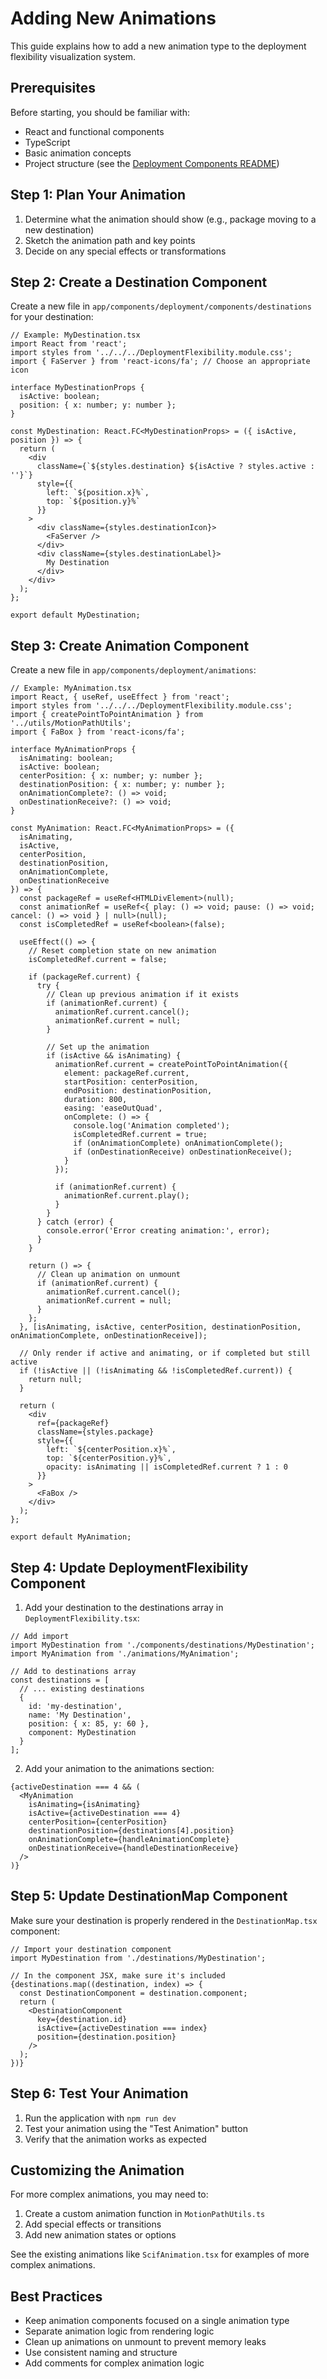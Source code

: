 # Adding New Animations

This guide explains how to add a new animation type to the deployment flexibility visualization system.

## Prerequisites

Before starting, you should be familiar with:
- React and functional components
- TypeScript
- Basic animation concepts
- Project structure (see the [Deployment Components README](../../app/components/deployment/README.md))

## Step 1: Plan Your Animation

1. Determine what the animation should show (e.g., package moving to a new destination)
2. Sketch the animation path and key points
3. Decide on any special effects or transformations

## Step 2: Create a Destination Component

Create a new file in `app/components/deployment/components/destinations` for your destination:

```tsx
// Example: MyDestination.tsx
import React from 'react';
import styles from '../../../DeploymentFlexibility.module.css';
import { FaServer } from 'react-icons/fa'; // Choose an appropriate icon

interface MyDestinationProps {
  isActive: boolean;
  position: { x: number; y: number };
}

const MyDestination: React.FC<MyDestinationProps> = ({ isActive, position }) => {
  return (
    <div 
      className={`${styles.destination} ${isActive ? styles.active : ''}`}
      style={{ 
        left: `${position.x}%`, 
        top: `${position.y}%` 
      }}
    >
      <div className={styles.destinationIcon}>
        <FaServer />
      </div>
      <div className={styles.destinationLabel}>
        My Destination
      </div>
    </div>
  );
};

export default MyDestination;
```

## Step 3: Create Animation Component

Create a new file in `app/components/deployment/animations`:

```tsx
// Example: MyAnimation.tsx
import React, { useRef, useEffect } from 'react';
import styles from '../../../DeploymentFlexibility.module.css';
import { createPointToPointAnimation } from '../utils/MotionPathUtils';
import { FaBox } from 'react-icons/fa';

interface MyAnimationProps {
  isAnimating: boolean;
  isActive: boolean;
  centerPosition: { x: number; y: number };
  destinationPosition: { x: number; y: number };
  onAnimationComplete?: () => void;
  onDestinationReceive?: () => void;
}

const MyAnimation: React.FC<MyAnimationProps> = ({
  isAnimating,
  isActive,
  centerPosition,
  destinationPosition,
  onAnimationComplete,
  onDestinationReceive
}) => {
  const packageRef = useRef<HTMLDivElement>(null);
  const animationRef = useRef<{ play: () => void; pause: () => void; cancel: () => void } | null>(null);
  const isCompletedRef = useRef<boolean>(false);

  useEffect(() => {
    // Reset completion state on new animation
    isCompletedRef.current = false;
    
    if (packageRef.current) {
      try {
        // Clean up previous animation if it exists
        if (animationRef.current) {
          animationRef.current.cancel();
          animationRef.current = null;
        }

        // Set up the animation
        if (isActive && isAnimating) {
          animationRef.current = createPointToPointAnimation({
            element: packageRef.current,
            startPosition: centerPosition,
            endPosition: destinationPosition,
            duration: 800,
            easing: 'easeOutQuad',
            onComplete: () => {
              console.log('Animation completed');
              isCompletedRef.current = true;
              if (onAnimationComplete) onAnimationComplete();
              if (onDestinationReceive) onDestinationReceive();
            }
          });

          if (animationRef.current) {
            animationRef.current.play();
          }
        }
      } catch (error) {
        console.error('Error creating animation:', error);
      }
    }

    return () => {
      // Clean up animation on unmount
      if (animationRef.current) {
        animationRef.current.cancel();
        animationRef.current = null;
      }
    };
  }, [isAnimating, isActive, centerPosition, destinationPosition, onAnimationComplete, onDestinationReceive]);

  // Only render if active and animating, or if completed but still active
  if (!isActive || (!isAnimating && !isCompletedRef.current)) {
    return null;
  }

  return (
    <div
      ref={packageRef}
      className={styles.package}
      style={{
        left: `${centerPosition.x}%`,
        top: `${centerPosition.y}%`,
        opacity: isAnimating || isCompletedRef.current ? 1 : 0
      }}
    >
      <FaBox />
    </div>
  );
};

export default MyAnimation;
```

## Step 4: Update DeploymentFlexibility Component

1. Add your destination to the destinations array in `DeploymentFlexibility.tsx`:

```tsx
// Add import
import MyDestination from './components/destinations/MyDestination';
import MyAnimation from './animations/MyAnimation';

// Add to destinations array
const destinations = [
  // ... existing destinations
  {
    id: 'my-destination',
    name: 'My Destination',
    position: { x: 85, y: 60 },
    component: MyDestination
  }
];
```

2. Add your animation to the animations section:

```tsx
{activeDestination === 4 && (
  <MyAnimation
    isAnimating={isAnimating}
    isActive={activeDestination === 4}
    centerPosition={centerPosition}
    destinationPosition={destinations[4].position}
    onAnimationComplete={handleAnimationComplete}
    onDestinationReceive={handleDestinationReceive}
  />
)}
```

## Step 5: Update DestinationMap Component

Make sure your destination is properly rendered in the `DestinationMap.tsx` component:

```tsx
// Import your destination component
import MyDestination from './destinations/MyDestination';

// In the component JSX, make sure it's included
{destinations.map((destination, index) => {
  const DestinationComponent = destination.component;
  return (
    <DestinationComponent
      key={destination.id}
      isActive={activeDestination === index}
      position={destination.position}
    />
  );
})}
```

## Step 6: Test Your Animation

1. Run the application with `npm run dev`
2. Test your animation using the "Test Animation" button
3. Verify that the animation works as expected

## Customizing the Animation

For more complex animations, you may need to:

1. Create a custom animation function in `MotionPathUtils.ts`
2. Add special effects or transitions
3. Add new animation states or options

See the existing animations like `ScifAnimation.tsx` for examples of more complex animations.

## Best Practices

- Keep animation components focused on a single animation type
- Separate animation logic from rendering logic
- Clean up animations on unmount to prevent memory leaks
- Use consistent naming and structure
- Add comments for complex animation logic 